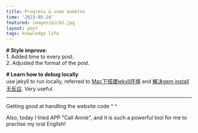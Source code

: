 ```yaml
---
title: Progress & some mumbles
time: '2023-05-24'
featured: images/pic02.jpg
layout: post
tags: knowledge life
---
```



<p><b># Style improve:</b>
<br>
1. Added time to every post.
<br>
2. Adjusted the format of the post.</p>

<p>
<b># Learn how to debug locally</b>
<br>
use jekyll to run locally, referred to <a href="https://www.cnblogs.com/kaiye/archive/2013/04/24/3039345.html">Mac下搭建jekyll环境</a> and <a href="https://blog.csdn.net/li_haijiang/article/details/105998061">解决gem install无反应</a>. Very useful.
</p>

---

Getting good at handling the website code ^ ^
<br>

Also, today I tried APP "Call Annie", and it is such a powerful tool for me to practise my oral English!
